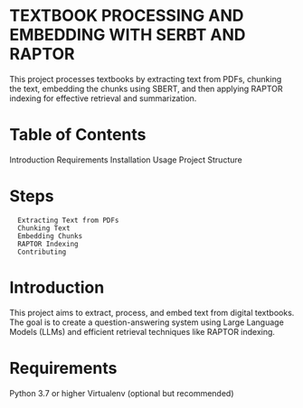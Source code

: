 # TEXTBOOK PROCESSING AND EMBEDDING WITH SERBT AND RAPTOR

This project processes textbooks by extracting text from PDFs, chunking the text, embedding the chunks using SBERT, and then applying RAPTOR indexing for effective retrieval and summarization.

# Table of Contents
Introduction
Requirements
Installation
Usage
Project Structure
# Steps
      Extracting Text from PDFs
      Chunking Text
      Embedding Chunks
      RAPTOR Indexing
      Contributing


# Introduction
This project aims to extract, process, and embed text from digital textbooks. The goal is to create a question-answering system using Large Language Models (LLMs) and efficient retrieval techniques like RAPTOR indexing.

# Requirements
Python 3.7 or higher
Virtualenv (optional but recommended)
